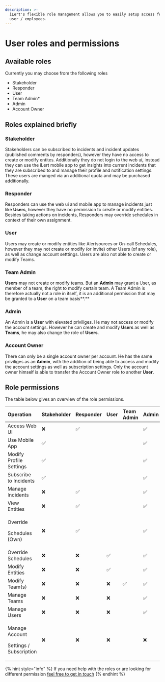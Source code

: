 ```yaml
---
description: >-
  iLert's flexible role management allows you to easily setup access for your
  user / employees.
---
```


# User roles and permissions

## Available roles

Currently you may choose from the following roles

* Stakeholder
* Responder
* User
* Team Admin\*
* Admin
* Account Owner

## Roles explained briefly

### Stakeholder

Stakeholders can be subscribed to incidents and incident updates \(published comments by responders\), however they have no access to create or modify entites. Additionally they do not login to the web ui, instead they can use the iLert mobile app to get insights into current incidents that they are subscribed to and manage their profile and notification settings. These users are manged via an additional quota and may be purchased additionally.

### Responder

Responders can use the web ui and mobile app to manage incidents just like **Users**, however they have no permission to create or modify entities. Besides taking actions on incidents, Responders may override schedules in context of their own assignment.

### User

Users may create or modify entities like Alertsources or On-call Schedules, however they may not create or modify \(or invite\) other Users \(of any role\), as well as change account setttings. Users are also not able to create or modify Teams.

### Team Admin

**Users** may not create or modify teams. But an **Admin** may grant a User, as member of a team, the right to modify certain team. A Team Admin is therefore actually not a role in itself, it is an additional permission that may be granted to a **User** on a team basis**.**

### Admin

An Admin is a **User** with elevated priviliges. He may not access or modify the account settings. However he can create and modify **Users** as well as **Teams**, he may also change the role of **Users**.

### Account Owner

There can only be a single account owner per account. He has the same priviliges as an **Admin**, with the addition of being able to access and modify the account settings as well as subscription settings. Only the account owner himself is able to transfer the Account Owner role to another **User**.

## Role permissions

The table below gives an overview of the role permissions.

<table>
  <thead>
    <tr>
      <th style="text-align:left">Operation</th>
      <th style="text-align:left">Stakeholder</th>
      <th style="text-align:left">Responder</th>
      <th style="text-align:left">User</th>
      <th style="text-align:left">Team Admin</th>
      <th style="text-align:left">Admin</th>
      <th style="text-align:left">Account Owner</th>
    </tr>
  </thead>
  <tbody>
    <tr>
      <td style="text-align:left">Access Web UI</td>
      <td style="text-align:left">&#x274C;</td>
      <td style="text-align:left">&#x2705;</td>
      <td style="text-align:left"></td>
      <td style="text-align:left"></td>
      <td style="text-align:left">&#x2705;</td>
      <td style="text-align:left"></td>
    </tr>
    <tr>
      <td style="text-align:left">Use Mobile App</td>
      <td style="text-align:left">&#x2705;</td>
      <td style="text-align:left"></td>
      <td style="text-align:left"></td>
      <td style="text-align:left"></td>
      <td style="text-align:left">&#x2705;</td>
      <td style="text-align:left"></td>
    </tr>
    <tr>
      <td style="text-align:left">Modify Profile Settings</td>
      <td style="text-align:left">&#x2705;</td>
      <td style="text-align:left"></td>
      <td style="text-align:left"></td>
      <td style="text-align:left"></td>
      <td style="text-align:left">&#x2705;</td>
      <td style="text-align:left"></td>
    </tr>
    <tr>
      <td style="text-align:left">Subscribe to Incidents</td>
      <td style="text-align:left">&#x2705;</td>
      <td style="text-align:left"></td>
      <td style="text-align:left"></td>
      <td style="text-align:left"></td>
      <td style="text-align:left">&#x2705;</td>
      <td style="text-align:left"></td>
    </tr>
    <tr>
      <td style="text-align:left">Manage Incidents</td>
      <td style="text-align:left">&#x274C;</td>
      <td style="text-align:left">&#x2705;</td>
      <td style="text-align:left"></td>
      <td style="text-align:left"></td>
      <td style="text-align:left">&#x2705;</td>
      <td style="text-align:left"></td>
    </tr>
    <tr>
      <td style="text-align:left">View Entities</td>
      <td style="text-align:left">&#x274C;</td>
      <td style="text-align:left">&#x2705;</td>
      <td style="text-align:left"></td>
      <td style="text-align:left"></td>
      <td style="text-align:left">&#x2705;</td>
      <td style="text-align:left"></td>
    </tr>
    <tr>
      <td style="text-align:left">
        <p>Override</p>
        <p>Schedules (Own)</p>
      </td>
      <td style="text-align:left">&#x274C;</td>
      <td style="text-align:left">&#x2705;</td>
      <td style="text-align:left"></td>
      <td style="text-align:left"></td>
      <td style="text-align:left">&#x2705;</td>
      <td style="text-align:left"></td>
    </tr>
    <tr>
      <td style="text-align:left">Override Schedules</td>
      <td style="text-align:left">&#x274C;</td>
      <td style="text-align:left">&#x274C;</td>
      <td style="text-align:left">&#x2705;</td>
      <td style="text-align:left"></td>
      <td style="text-align:left">&#x2705;</td>
      <td style="text-align:left"></td>
    </tr>
    <tr>
      <td style="text-align:left">Modify Entities</td>
      <td style="text-align:left">&#x274C;</td>
      <td style="text-align:left">&#x274C;</td>
      <td style="text-align:left">&#x2705;</td>
      <td style="text-align:left"></td>
      <td style="text-align:left">&#x2705;</td>
      <td style="text-align:left"></td>
    </tr>
    <tr>
      <td style="text-align:left">Modify Team(s)</td>
      <td style="text-align:left">&#x274C;</td>
      <td style="text-align:left">&#x274C;</td>
      <td style="text-align:left">&#x274C;</td>
      <td style="text-align:left">&#x2705;</td>
      <td style="text-align:left">&#x2705;</td>
      <td style="text-align:left"></td>
    </tr>
    <tr>
      <td style="text-align:left">Manage Teams</td>
      <td style="text-align:left">&#x274C;</td>
      <td style="text-align:left">&#x274C;</td>
      <td style="text-align:left">&#x274C;</td>
      <td style="text-align:left"></td>
      <td style="text-align:left">&#x2705;</td>
      <td style="text-align:left"></td>
    </tr>
    <tr>
      <td style="text-align:left">Manage Users</td>
      <td style="text-align:left">&#x274C;</td>
      <td style="text-align:left">&#x274C;</td>
      <td style="text-align:left">&#x274C;</td>
      <td style="text-align:left"></td>
      <td style="text-align:left">&#x2705;</td>
      <td style="text-align:left"></td>
    </tr>
    <tr>
      <td style="text-align:left">
        <p>Manage Account</p>
        <p>Settings / Subscription</p>
      </td>
      <td style="text-align:left">&#x274C;</td>
      <td style="text-align:left">&#x274C;</td>
      <td style="text-align:left">&#x274C;</td>
      <td style="text-align:left"></td>
      <td style="text-align:left">&#x274C;</td>
      <td style="text-align:left">&#x2705;</td>
    </tr>
  </tbody>
</table>



{% hint style="info" %}
If you need help with the roles or are looking for different permission [feel free to get in touch](../contact.md)
{% endhint %}


